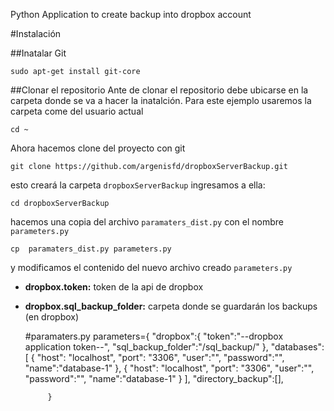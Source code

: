 Python Application to create backup into dropbox account


#Instalación

##Inatalar Git

	sudo apt-get install git-core

##Clonar el repositorio
Ante de clonar el repositorio debe ubicarse en la carpeta donde se va a hacer la inatalción. Para este ejemplo usaremos la carpeta come del usuario actual

	cd ~

Ahora hacemos clone del proyecto con git

	git clone https://github.com/argenisfd/dropboxServerBackup.git

esto creará la carpeta `dropboxServerBackup` ingresamos a ella:

	cd dropboxServerBackup

hacemos una copia del archivo `paramaters_dist.py` con el nombre `parameters.py`

	cp  paramaters_dist.py parameters.py

y modificamos el contenido del nuevo archivo creado `parameters.py`

* **dropbox.token:** token de la api de dropbox
* **dropbox.sql_backup_folder:** carpeta donde se guardarán los backups (en dropbox) 

	#paramaters.py
	parameters={
	       "dropbox":{
	                  "token":"--dropbox application token--",
	                  "sql_backup_folder":"/sql_backup/"
	                  },
	       "databases":[
	                    { 
	                     "host": "localhost",
	                     "port": "3306",
	                     "user":"",
	                     "password":"",
	                     "name":"database-1"
	                     },
	                    { 
	                     "host": "localhost",
	                     "port": "3306",
	                     "user":"",
	                     "password":"",
	                     "name":"database-1"
	                     }
	                    ],
	       "directory_backup":[],
	       
	       }
